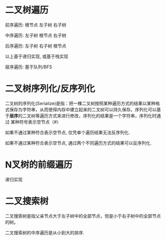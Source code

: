 
# 二叉树遍历

前序遍历: 根节点 左子树 右子树

中序遍历: 左子树 根节点 右子树

后序遍历: 左子树 右子树 根节点 

以上基于递归实现, 或基于栈实现

层序遍历: 基于队列/BFS


# 二叉树序列化/反序列化

二叉树的序列化(Serialize)是指：把一棵二叉树按照某种遍历方式的结果以某种格式保存为字符串，从而使得内存中建立起来的二叉树可以持久保存。序列化可以基于**层序**的二叉树等遍历方式来进行修改，序列化的结果是一个字符串，序列化时通过 某种符号表示空节点（#）

如果不通过某种符合表示空节点, 仅凭单个遍历结果无法反序列化. 

如果不通过某种符合表示空节点, 通过两个不同遍历方式的结果可以反序列化. 

# N叉树的前缀遍历

递归实现

# 二叉搜索树

二叉搜索树是指父亲节点大于左子树中的全部节点，但是小于右子树中的全部节点的树。

二叉搜索树的中序遍历是从小到大的排序.